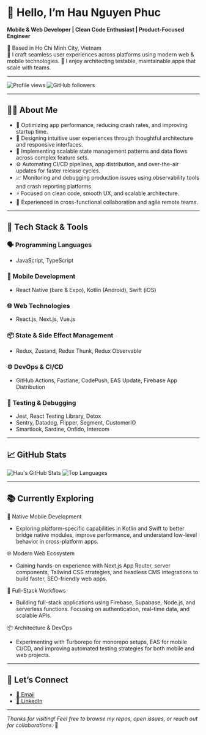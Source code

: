# 👋 Hello, I’m Hau Nguyen Phuc

**Mobile & Web Developer | Clean Code Enthusiast | Product-Focused Engineer**

📍 Based in Ho Chi Minh City, Vietnam  
💼 I craft seamless user experiences across platforms using modern web & mobile technologies.
🧠 I enjoy architecting testable, maintainable apps that scale with teams.

---

![Profile views](https://komarev.com/ghpvc/?username=haunguyenphuc1110&style=flat-square)
![GitHub followers](https://img.shields.io/github/followers/haunguyenphuc1110?label=Followers&style=flat-square)

---

## 🧑‍💻 About Me

- 🚀 Optimizing app performance, reducing crash rates, and improving startup time.
- 🧠 Designing intuitive user experiences through thoughtful architecture and responsive interfaces.
- 🔧 Implementing scalable state management patterns and data flows across complex feature sets.
- ⚙️ Automating CI/CD pipelines, app distribution, and over-the-air updates for faster release cycles.
- 📈 Monitoring and debugging production issues using observability tools and crash reporting platforms.
- ⚡ Focused on clean code, smooth UX, and scalable architecture.
- 🔄 Experienced in cross-functional collaboration and agile remote teams.

---

## 🧰 Tech Stack & Tools

### 🗣️ **Programming Languages**
- JavaScript, TypeScript

### 📱 **Mobile Development**
- React Native (bare & Expo), Kotlin (Android), Swift (iOS)

### 🌐 **Web Technologies**
- React.js, Next.js, Vue.js

### 📦 **State & Side Effect Management**
- Redux, Zustand, Redux Thunk, Redux Observable

### ⚙️ **DevOps & CI/CD**
- GitHub Actions, Fastlane, CodePush, EAS Update, Firebase App Distribution

### 🧪 **Testing & Debugging**
- Jest, React Testing Library, Detox  
- Sentry, Datadog, Flipper, Segment, CustomerIO  
- Smartlook, Sardine, Onfido, Intercom

---

## 📈 GitHub Stats

![Hau's GitHub Stats](https://github-readme-stats.vercel.app/api?username=haunguyenphuc1110&show_icons=true&theme=radical)
![Top Languages](https://github-readme-stats.vercel.app/api/top-langs/?username=haunguyenphuc1110&layout=compact&theme=radical)

---

## 📚 Currently Exploring

🔧 Native Mobile Development
- Exploring platform-specific capabilities in Kotlin and Swift to better bridge native modules, improve performance, and understand low-level behavior in cross-platform apps.

🌐 Modern Web Ecosystem
- Gaining hands-on experience with Next.js App Router, server components, Tailwind CSS strategies, and headless CMS integrations to build faster, SEO-friendly web apps.

🔁 Full-Stack Workflows
- Building full-stack applications using Firebase, Supabase, Node.js, and serverless functions. Focusing on authentication, real-time data, and scalable APIs.

📦 Architecture & DevOps
- Experimenting with Turborepo for monorepo setups, EAS for mobile CI/CD, and improving automated testing strategies for both mobile and web projects.

---

## 💬 Let’s Connect

- [📧 Email](mailto:ngphuchau1110@gmail.com)
- [💼 LinkedIn](https://www.linkedin.com/in/hau-nguyen-phuc-444a0816b/)

---

_Thanks for visiting! Feel free to browse my repos, open issues, or reach out for collaborations._ 🚀
